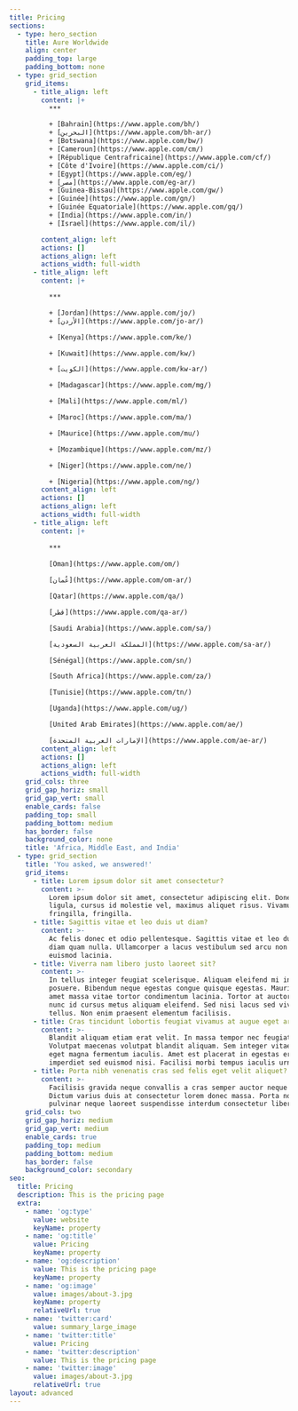 ```yaml
---
title: Pricing
sections:
  - type: hero_section
    title: Aure Worldwide
    align: center
    padding_top: large
    padding_bottom: none
  - type: grid_section
    grid_items:
      - title_align: left
        content: |+
          ***

          + [Bahrain](https://www.apple.com/bh/)
          + [البحرين](https://www.apple.com/bh-ar/)
          + [Botswana](https://www.apple.com/bw/)
          + [Cameroun](https://www.apple.com/cm/)
          + [République Centrafricaine](https://www.apple.com/cf/)
          + [Côte d'Ivoire](https://www.apple.com/ci/)
          + [Egypt](https://www.apple.com/eg/)
          + [مصر](https://www.apple.com/eg-ar/)
          + [Guinea-Bissau](https://www.apple.com/gw/)
          + [Guinée](https://www.apple.com/gn/)
          + [Guinée Equatoriale](https://www.apple.com/gq/)
          + [India](https://www.apple.com/in/)
          + [Israel](https://www.apple.com/il/)

        content_align: left
        actions: []
        actions_align: left
        actions_width: full-width
      - title_align: left
        content: |+

          ***

          + [Jordan](https://www.apple.com/jo/)
          + [الأردن](https://www.apple.com/jo-ar/)

          + [Kenya](https://www.apple.com/ke/)

          + [Kuwait](https://www.apple.com/kw/)

          + [الكويت](https://www.apple.com/kw-ar/)

          + [Madagascar](https://www.apple.com/mg/)

          + [Mali](https://www.apple.com/ml/)

          + [Maroc](https://www.apple.com/ma/)

          + [Maurice](https://www.apple.com/mu/)

          + [Mozambique](https://www.apple.com/mz/)

          + [Niger](https://www.apple.com/ne/)

          + [Nigeria](https://www.apple.com/ng/)
        content_align: left
        actions: []
        actions_align: left
        actions_width: full-width
      - title_align: left
        content: |+
    
          ***
          
          [Oman](https://www.apple.com/om/)

          [عُمان](https://www.apple.com/om-ar/)

          [Qatar](https://www.apple.com/qa/)

          [قطر](https://www.apple.com/qa-ar/)

          [Saudi Arabia](https://www.apple.com/sa/)

          [المملكة العربية السعودية](https://www.apple.com/sa-ar/)

          [Sénégal](https://www.apple.com/sn/)

          [South Africa](https://www.apple.com/za/)

          [Tunisie](https://www.apple.com/tn/)

          [Uganda](https://www.apple.com/ug/)

          [United Arab Emirates](https://www.apple.com/ae/)

          [الإمارات العربية المتحدة](https://www.apple.com/ae-ar/)
        content_align: left
        actions: []
        actions_align: left
        actions_width: full-width
    grid_cols: three
    grid_gap_horiz: small
    grid_gap_vert: small
    enable_cards: false
    padding_top: small
    padding_bottom: medium
    has_border: false
    background_color: none
    title: 'Africa, Middle East, and India'
  - type: grid_section
    title: 'You asked, we answered!'
    grid_items:
      - title: Lorem ipsum dolor sit amet consectetur?
        content: >-
          Lorem ipsum dolor sit amet, consectetur adipiscing elit. Donec nisl
          ligula, cursus id molestie vel, maximus aliquet risus. Vivamus in nibh
          fringilla, fringilla.
      - title: Sagittis vitae et leo duis ut diam?
        content: >-
          Ac felis donec et odio pellentesque. Sagittis vitae et leo duis ut
          diam quam nulla. Ullamcorper a lacus vestibulum sed arcu non odio
          euismod lacinia.
      - title: Viverra nam libero justo laoreet sit?
        content: >-
          In tellus integer feugiat scelerisque. Aliquam eleifend mi in nulla
          posuere. Bibendum neque egestas congue quisque egestas. Mauris sit
          amet massa vitae tortor condimentum lacinia. Tortor at auctor urna
          nunc id cursus metus aliquam eleifend. Sed nisi lacus sed viverra
          tellus. Non enim praesent elementum facilisis.
      - title: Cras tincidunt lobortis feugiat vivamus at augue eget arcu?
        content: >-
          Blandit aliquam etiam erat velit. In massa tempor nec feugiat.
          Volutpat maecenas volutpat blandit aliquam. Sem integer vitae justo
          eget magna fermentum iaculis. Amet est placerat in egestas erat
          imperdiet sed euismod nisi. Facilisi morbi tempus iaculis urna.
      - title: Porta nibh venenatis cras sed felis eget velit aliquet?
        content: >-
          Facilisis gravida neque convallis a cras semper auctor neque vitae.
          Dictum varius duis at consectetur lorem donec massa. Porta non
          pulvinar neque laoreet suspendisse interdum consectetur libero.
    grid_cols: two
    grid_gap_horiz: medium
    grid_gap_vert: medium
    enable_cards: true
    padding_top: medium
    padding_bottom: medium
    has_border: false
    background_color: secondary
seo:
  title: Pricing
  description: This is the pricing page
  extra:
    - name: 'og:type'
      value: website
      keyName: property
    - name: 'og:title'
      value: Pricing
      keyName: property
    - name: 'og:description'
      value: This is the pricing page
      keyName: property
    - name: 'og:image'
      value: images/about-3.jpg
      keyName: property
      relativeUrl: true
    - name: 'twitter:card'
      value: summary_large_image
    - name: 'twitter:title'
      value: Pricing
    - name: 'twitter:description'
      value: This is the pricing page
    - name: 'twitter:image'
      value: images/about-3.jpg
      relativeUrl: true
layout: advanced
---
```

